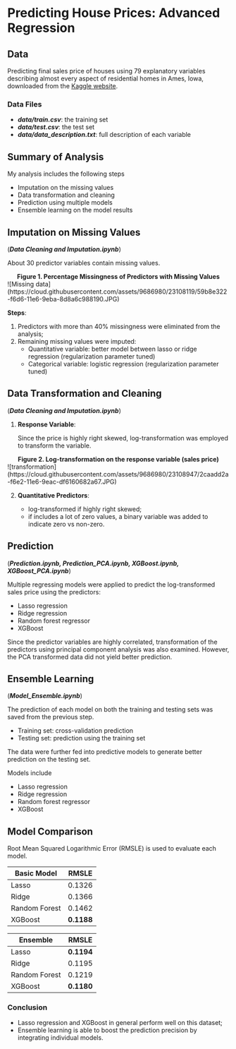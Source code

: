 # Predicting House Prices: Advanced Regression

## Data
Predicting final sales price of houses using 79 explanatory variables describing almost every aspect of residential homes in Ames, Iowa, downloaded from the [Kaggle website](https://www.kaggle.com/c/house-prices-advanced-regression-techniques).
### Data Files
- ***data/train.csv***: the training set
- ***data/test.csv***: the test set
- ***data/data_description.txt***: full description of each variable

## Summary of Analysis
My analysis includes the following steps
- Imputation on the missing values 
- Data transformation and cleaning
- Prediction using multiple models
- Ensemble learning on the model results

## Imputation on Missing Values
(***Data Cleaning and Imputation.ipynb***)

About 30 predictor variables contain missing values.

<center><b>Figure 1. Percentage Missingness of Predictors with Missing Values</b></center>
![Missing data](https://cloud.githubusercontent.com/assets/9686980/23108119/59b8e322-f6d6-11e6-9eba-8d8a6c988190.JPG)

**Steps**:

1. Predictors with more than 40% missingness were eliminated from the analysis;
2. Remaining missing values were imputed:
    - Quantitative variable: better model between lasso or ridge regression (regularization parameter tuned)
    - Categorical variable: logistic regression (regularization parameter tuned)

## Data Transformation and Cleaning
(***Data Cleaning and Imputation.ipynb***)

1. **Response Variable**:

    Since the price is highly right skewed, log-transformation was employed to transform the variable. 
    
 <center><b>Figure 2. Log-transformation on the response variable (sales price)</b></center>   
![transformation](https://cloud.githubusercontent.com/assets/9686980/23108947/2caadd2a-f6e2-11e6-9eac-df6160682a67.JPG)

2. **Quantitative Predictors**:

    - log-transformed if highly right skewed;
    - if includes a lot of zero values, a binary variable was added to indicate zero vs non-zero.


## Prediction
(***Prediction.ipynb, Prediction_PCA.ipynb, XGBoost.ipynb, XGBoost_PCA.ipynb***)

Multiple regressing models were applied to predict the log-transformed sales price using the predictors:

- Lasso regression
- Ridge regression
- Random forest regressor
- XGBoost

Since the predictor variables are highly correlated, transformation of the predictors using principal component analysis was also examined. However, the PCA transformed data did not yield better prediction.  

## Ensemble Learning
(***Model_Ensemble.ipynb***)

The prediction of each model on both the training and testing sets was saved from the previous step. 
- Training set: cross-validation prediction
- Testing set: prediction using the training set

The data were further fed into predictive models to generate better prediction on the testing set.

Models include
- Lasso regression
- Ridge regression
- Random forest regressor
- XGBoost

## Model Comparison
Root Mean Squared Logarithmic Error (RMSLE) is used to evaluate each model.

| Basic Model |   RMSLE   |               
|-------------|-----------|               
|   Lasso     |   0.1326  |               
|   Ridge     |   0.1366  |               
|Random Forest|   0.1462  |               
|  XGBoost    |**0.1188** |           


| Ensemble    |   RMSLE   |
|-------------|-----------|
|   Lasso     | **0.1194**|
|   Ridge     |   0.1195  |
|Random Forest|   0.1219  |
|  XGBoost    | **0.1180**|

### Conclusion
- Lasso regression and XGBoost in general perform well on this dataset;
- Ensemble learning is able to boost the prediction precision by integrating individual models.
